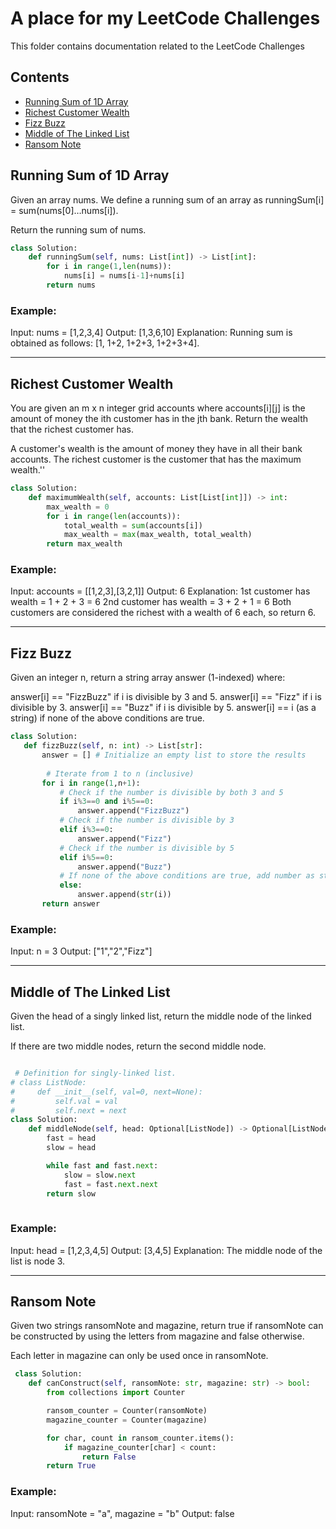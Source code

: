 # A place for my LeetCode Challenges

This folder contains documentation related to the LeetCode Challenges

## Contents

- [Running Sum of 1D Array](#running-sum-of-1d-array)
- [Richest Customer Wealth](#richest-customer-wealth)
- [Fizz Buzz](#fizz-buzz)
- [Middle of The Linked List](#middle-of-the-linked-list)
- [Ransom Note](#ransom-note)





## Running Sum of 1D Array

Given an array nums. We define a running sum of an array as runningSum[i] = sum(nums[0]…nums[i]).

Return the running sum of nums.

```python
class Solution:
    def runningSum(self, nums: List[int]) -> List[int]:
        for i in range(1,len(nums)):
            nums[i] = nums[i-1]+nums[i]
        return nums
```

### Example:

Input: nums = [1,2,3,4]
Output: [1,3,6,10]
Explanation: Running sum is obtained as follows: [1, 1+2, 1+2+3, 1+2+3+4].


------------------------------
## Richest Customer Wealth


You are given an m x n integer grid accounts where accounts[i][j] is the amount of money the i​​​​​​​​​​​th​​​​ customer has in the j​​​​​​​​​​​th​​​​ bank. Return the wealth that the richest customer has.

A customer's wealth is the amount of money they have in all their bank accounts. The richest customer is the customer that has the maximum wealth.''

```python
class Solution:
    def maximumWealth(self, accounts: List[List[int]]) -> int:
        max_wealth = 0
        for i in range(len(accounts)):
            total_wealth = sum(accounts[i])
            max_wealth = max(max_wealth, total_wealth)
        return max_wealth
```

### Example:

Input: accounts = [[1,2,3],[3,2,1]]
Output: 6
Explanation:
1st customer has wealth = 1 + 2 + 3 = 6
2nd customer has wealth = 3 + 2 + 1 = 6
Both customers are considered the richest with a wealth of 6 each, so return 6.


-----------------------------------


## Fizz Buzz

Given an integer n, return a string array answer (1-indexed) where:

answer[i] == "FizzBuzz" if i is divisible by 3 and 5.
answer[i] == "Fizz" if i is divisible by 3.
answer[i] == "Buzz" if i is divisible by 5.
answer[i] == i (as a string) if none of the above conditions are true.

 ```python
class Solution:
    def fizzBuzz(self, n: int) -> List[str]:
        answer = [] # Initialize an empty list to store the results
    
         # Iterate from 1 to n (inclusive)
        for i in range(1,n+1): 
            # Check if the number is divisible by both 3 and 5
            if i%3==0 and i%5==0:
                answer.append("FizzBuzz")       
            # Check if the number is divisible by 3
            elif i%3==0:
                answer.append("Fizz")
            # Check if the number is divisible by 5
            elif i%5==0:
                answer.append("Buzz")
            # If none of the above conditions are true, add number as str     
            else:
                answer.append(str(i))
        return answer
 ```


### Example:

Input: n = 3
Output: ["1","2","Fizz"]

-----------------------------------------------
## Middle of The Linked List

Given the head of a singly linked list, return the middle node of the linked list.

If there are two middle nodes, return the second middle node.


```python

 # Definition for singly-linked list.
# class ListNode:
#     def __init__(self, val=0, next=None):
#         self.val = val
#         self.next = next
class Solution:
    def middleNode(self, head: Optional[ListNode]) -> Optional[ListNode]:
        fast = head
        slow = head

        while fast and fast.next:
            slow = slow.next
            fast = fast.next.next
        return slow
        
```

### Example:


Input: head = [1,2,3,4,5]
Output: [3,4,5]
Explanation: The middle node of the list is node 3.


-------------------------------------------------


## Ransom Note


Given two strings ransomNote and magazine, return true if ransomNote can be constructed by using the letters from magazine and false otherwise.

Each letter in magazine can only be used once in ransomNote.

```python
 class Solution:
    def canConstruct(self, ransomNote: str, magazine: str) -> bool:
        from collections import Counter

        ransom_counter = Counter(ransomNote)
        magazine_counter = Counter(magazine)

        for char, count in ransom_counter.items():
            if magazine_counter[char] < count:
                return False
        return True
 ```

### Example:

Input: ransomNote = "a", magazine = "b"
Output: false

